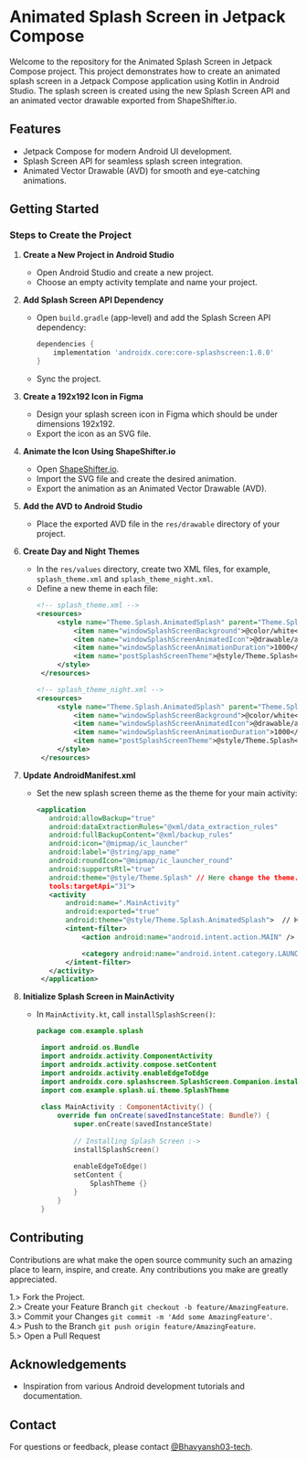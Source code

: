 # Animated Splash Screen in Jetpack Compose

Welcome to the repository for the Animated Splash Screen in Jetpack Compose project. This project demonstrates how to create an animated splash screen in a Jetpack Compose application using Kotlin in Android Studio. The splash screen is created using the new Splash Screen API and an animated vector drawable exported from ShapeShifter.io.

## Features

- Jetpack Compose for modern Android UI development.
- Splash Screen API for seamless splash screen integration.
- Animated Vector Drawable (AVD) for smooth and eye-catching animations.

## Getting Started

### Steps to Create the Project

1. **Create a New Project in Android Studio**
   - Open Android Studio and create a new project.
   - Choose an empty activity template and name your project.

2. **Add Splash Screen API Dependency**
   - Open `build.gradle` (app-level) and add the Splash Screen API dependency:
     ```gradle
     dependencies {
         implementation 'androidx.core:core-splashscreen:1.0.0'
     }
     ```
   - Sync the project.

3. **Create a 192x192 Icon in Figma**
   - Design your splash screen icon in Figma which should be under dimensions 192x192.
   - Export the icon as an SVG file.

4. **Animate the Icon Using ShapeShifter.io**
   - Open [ShapeShifter.io](https://shapeshifter.design/).
   - Import the SVG file and create the desired animation.
   - Export the animation as an Animated Vector Drawable (AVD).

5. **Add the AVD to Android Studio**
   - Place the exported AVD file in the `res/drawable` directory of your project.

6. **Create Day and Night Themes**
   - In the `res/values` directory, create two XML files, for example, `splash_theme.xml` and `splash_theme_night.xml`.
   - Define a new theme in each file:
     ```xml
     <!-- splash_theme.xml -->
     <resources>
          <style name="Theme.Splash.AnimatedSplash" parent="Theme.SplashScreen">
              <item name="windowSplashScreenBackground">@color/white</item>
              <item name="windowSplashScreenAnimatedIcon">@drawable/avd_splashscreen</item>
              <item name="windowSplashScreenAnimationDuration">1000</item>
              <item name="postSplashScreenTheme">@style/Theme.Splash</item>
          </style>
      </resources>

     <!-- splash_theme_night.xml -->
     <resources>
          <style name="Theme.Splash.AnimatedSplash" parent="Theme.SplashScreen">
              <item name="windowSplashScreenBackground">@color/white</item>
              <item name="windowSplashScreenAnimatedIcon">@drawable/avd_splashscreen</item>
              <item name="windowSplashScreenAnimationDuration">1000</item>
              <item name="postSplashScreenTheme">@style/Theme.Splash</item>
          </style>
      </resources>
     ```

7. **Update AndroidManifest.xml**
   - Set the new splash screen theme as the theme for your main activity:
     ```xml
     <application
        android:allowBackup="true"
        android:dataExtractionRules="@xml/data_extraction_rules"
        android:fullBackupContent="@xml/backup_rules"
        android:icon="@mipmap/ic_launcher"
        android:label="@string/app_name"
        android:roundIcon="@mipmap/ic_launcher_round"
        android:supportsRtl="true"
        android:theme="@style/Theme.Splash" // Here change the theme.
        tools:targetApi="31">
        <activity
            android:name=".MainActivity"
            android:exported="true"
            android:theme="@style/Theme.Splash.AnimatedSplash">  // Here change the theme.
            <intent-filter>
                <action android:name="android.intent.action.MAIN" />

                <category android:name="android.intent.category.LAUNCHER" />
            </intent-filter>
        </activity>
      </application>
     ```

8. **Initialize Splash Screen in MainActivity**
   - In `MainActivity.kt`, call `installSplashScreen()`:
     ```kotlin
     package com.example.splash

      import android.os.Bundle
      import androidx.activity.ComponentActivity
      import androidx.activity.compose.setContent
      import androidx.activity.enableEdgeToEdge
      import androidx.core.splashscreen.SplashScreen.Companion.installSplashScreen
      import com.example.splash.ui.theme.SplashTheme
      
      class MainActivity : ComponentActivity() {
          override fun onCreate(savedInstanceState: Bundle?) {
              super.onCreate(savedInstanceState)
      
              // Installing Splash Screen :->
              installSplashScreen()
      
              enableEdgeToEdge()
              setContent {
                  SplashTheme {}
              }
          }
      }
     ```


## Contributing

Contributions are what make the open source community such an amazing place to learn, inspire, and create. Any contributions you make are greatly appreciated.

1.> Fork the Project.\
2.> Create your Feature Branch `git checkout -b feature/AmazingFeature`.\
3.> Commit your Changes `git commit -m 'Add some AmazingFeature'`.\
4.> Push to the Branch `git push origin feature/AmazingFeature`.\
5.> Open a Pull Request

## Acknowledgements

- Inspiration from various Android development tutorials and documentation.
## Contact

For questions or feedback, please contact [@Bhavyansh03-tech](https://github.com/Bhavyansh03-tech).

